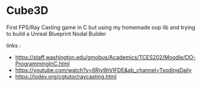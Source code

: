 # Cube3D
First FPS/Ray Casting game in C but using my homemade oop lib and trying to build a Unreal Blueprint Nodal Builder


links :
- https://staff.washington.edu/gmobus/Academics/TCES202/Moodle/OO-ProgrammingInC.html
- https://youtube.com/watch?v=6Riy9hVIFDE&ab_channel=TsodingDaily
- https://lodev.org/cgtutor/raycasting.html
